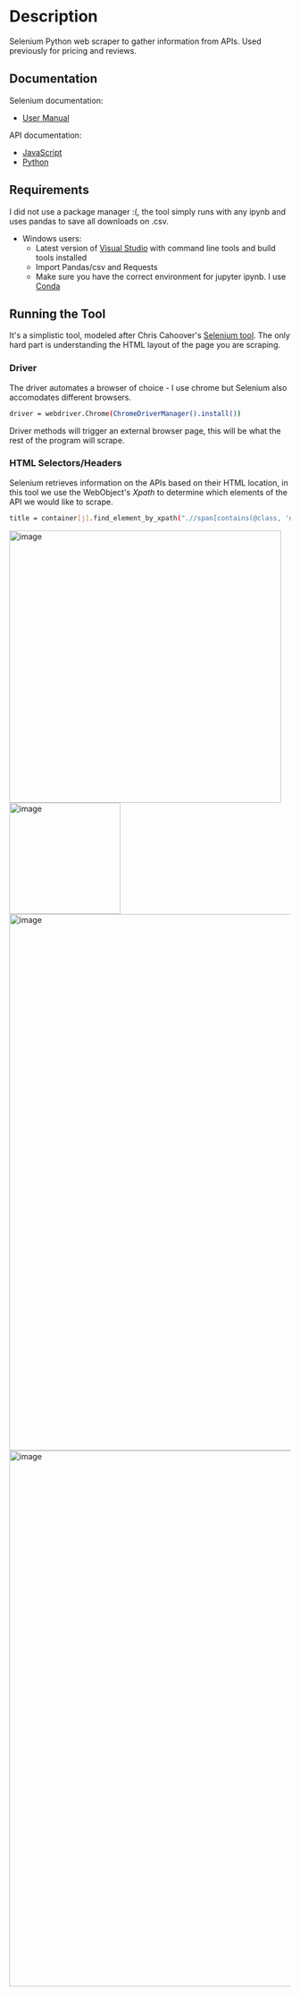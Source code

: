 # Description
Selenium Python web scraper to gather information from APIs. Used previously for pricing and reviews. 

## Documentation

Selenium documentation:

* [User Manual](https://selenium.dev/documentation/)

API documentation:

* [JavaScript](https://seleniumhq.github.io/selenium/docs/api/javascript/)
* [Python](https://seleniumhq.github.io/selenium/docs/api/py/)

## Requirements

I did not use a package manager :(, the tool simply runs with any ipynb and uses pandas to save all downloads on .csv. 

* Windows users:
  *  Latest version of [Visual Studio](https://www.visualstudio.com/) with command line tools and build tools installed
  *  Import Pandas/csv and Requests
  *  Make sure you have the correct environment for jupyter ipynb. I use [Conda](https://docs.conda.io/projects/conda/en/latest/user-guide/install/download.html)


## Running the Tool

It's a simplistic tool, modeled after Chris Cahoover's [Selenium tool](https://github.com/cahoover/). The only hard part is understanding the HTML layout of the page you are scraping. 

### Driver

The driver automates a browser of choice - I use chrome but Selenium also accomodates different browsers. 
```sh
driver = webdriver.Chrome(ChromeDriverManager().install())
```
Driver methods will trigger an external browser page, this will be what the rest of the program will scrape.

### HTML Selectors/Headers

Selenium retrieves information on the APIs based on their HTML location, in this tool we use the WebObject's _Xpath_ to determine which elements of the API we would like to scrape. 

```sh
title = container[j].find_element_by_xpath(".//span[contains(@class, 'noQuotes')]").text
```
<img width="487" alt="image" src="https://user-images.githubusercontent.com/93539524/159172916-ded57345-2a0e-4e6c-9927-28c3850a5135.png">
<img width="199" alt="image" src="https://user-images.githubusercontent.com/93539524/159172961-4f1b4e72-9c0f-4c8d-ac29-19c9030729ff.png">
<img width="960" alt="image" src="https://user-images.githubusercontent.com/93539524/159173008-92bb1cad-d4f4-4974-bc2b-815ffa479111.png">
<img width="959" alt="image" src="https://user-images.githubusercontent.com/93539524/159173025-ce9c43d1-3e4f-4a5a-bfd5-de9fb40d52a4.png">


<!---
LanceT-Metyis/LanceT-Metyis is a ✨ special ✨ repository because its `README.md` (this file) appears on your GitHub profile.
You can click the Preview link to take a look at your changes.
--->

